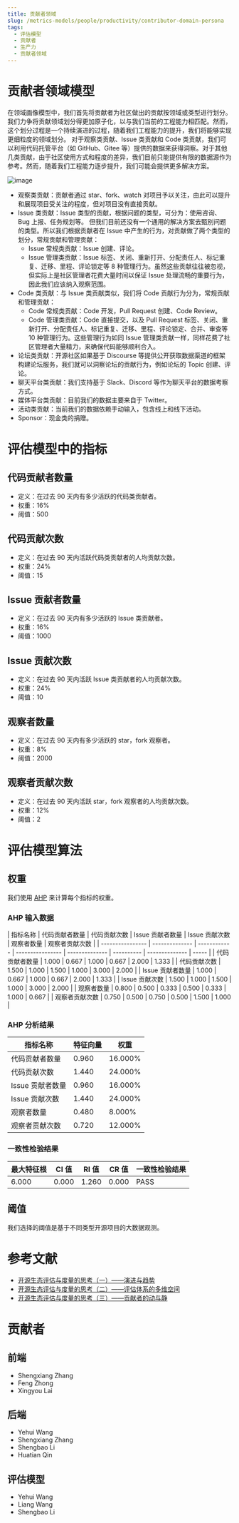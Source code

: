 ```yaml
---
title: 贡献者领域
slug: /metrics-models/people/productivity/contributor-domain-persona
tags:
  - 评估模型
  - 贡献者
  - 生产力
  - 贡献者领域
---
```


# 贡献者领域模型

在领域画像模型中，我们首先将贡献者为社区做出的贡献按领域或类型进行划分。我们力争将贡献领域划分得更加原子化，以与我们当前的工程能力相匹配。然而，这个划分过程是一个持续演进的过程，随着我们工程能力的提升，我们将能够实现更细粒度的领域划分。
对于观察类贡献、Issue 类贡献和 Code 类贡献，我们可以利用代码托管平台（如 GitHub、Gitee 等）提供的数据来获得洞察。对于其他几类贡献，由于社区使用方式和程度的差异，我们目前只能提供有限的数据源作为参考。然而，随着我们工程能力逐步提升，我们可能会提供更多解决方案。

![image](https://github.com/oss-compass/docs-zh/assets/1535756/15ef8c48-6cd6-4a01-ad6b-494f3da4d10a)

- 观察类贡献：贡献者通过 star、fork、watch 对项目予以关注，由此可以提升和展现项目受关注的程度，但对项目没有直接贡献。
- Issue 类贡献：Issue 类型的贡献，根据问题的类型，可分为：使用咨询、Bug 上报、任务规划等。 但我们目前还没有一个通用的解决方案去甄别问题的类型。所以我们根据贡献者在 Issue 中产生的行为，对贡献做了两个类型的划分，常规贡献和管理贡献：
  - Issue 常规类贡献：Issue 创建、评论。
  - Issue 管理类贡献：Issue 标签、关闭、重新打开、分配责任人、标记重复、迁移、里程、评论锁定等 8 种管理行为。虽然这些贡献往往被忽视，但实际上是社区管理者花费大量时间以保证 Issue 处理流畅的重要行为，因此我们应该纳入观察范围。
- Code 类贡献：与 Issue 类贡献类似，我们将 Code 贡献行为分为，常规贡献和管理贡献：
  - Code 常规类贡献：Code 开发，Pull Request 创建、Code Review。
  - Code 管理类贡献：Code 直接提交，以及 Pull Request 标签、关闭、重新打开、分配责任人、标记重复、迁移、里程、评论锁定、合并、审查等 10 种管理行为。这些管理行为如同 Issue 管理类贡献一样，同样花费了社区管理者大量精力，来确保代码能够顺利合入。
- 论坛类贡献：开源社区如果基于 Discourse 等提供公开获取数据渠道的框架构建论坛服务，我们就可以洞察论坛的贡献行为，例如论坛的 Topic 创建、评论。
- 聊天平台类贡献：我们支持基于 Slack、Discord 等作为聊天平台的数据考察方式。
- 媒体平台类贡献：目前我们的数据主要来自于 Twitter。
- 活动类贡献：当前我们的数据依赖手动输入，包含线上和线下活动。
- Sponsor：现金类的捐赠。

# 评估模型中的指标

## 代码贡献者数量

- 定义：在过去 90 天内有多少活跃的代码类贡献者。
- 权重：16%
- 阈值：500

## 代码贡献次数

- 定义：在过去 90 天内活跃代码类贡献者的人均贡献次数。
- 权重：24%
- 阈值：15

## Issue 贡献者数量

- 定义：在过去 90 天内有多少活跃的 Issue 类贡献者。
- 权重：16%
- 阈值：1000

## Issue 贡献次数

- 定义：在过去 90 天内活跃 Issue 类贡献者的人均贡献次数。
- 权重：24%
- 阈值：10

## 观察者数量

- 定义：在过去 90 天内有多少活跃的 star，fork 观察者。
- 权重：8%
- 阈值：2000

## 观察者贡献次数

- 定义：在过去 90 天内活跃 star，fork 观察者的人均贡献次数。
- 权重：12%
- 阈值：2

# 评估模型算法

## 权重

我们使用 [AHP](https://en.wikipedia.org/wiki/Analytic_hierarchy_process) 来计算每个指标的权重。

### AHP 输入数据

| 指标名称         | 代码贡献者数量 | 代码贡献次数 | Issue 贡献者数量 | Issue 贡献次数 | 观察者数量 | 观察者贡献次数 |
| ---------------- | -------------- | ------------ | ---------------- | -------------- | ---------- | -------------- | ----- |
| 代码贡献者数量   | 1.000          | 0.667        | 1.000            | 0.667          | 2.000      | 1.333          |
| 代码贡献次数     | 1.500          | 1.000        | 1.500            | 1.000          | 3.000      | 2.000          |
| Issue 贡献者数量 | 1.000          | 0.667        | 1.000            | 0.667          | 2.000      | 1.333          |
| Issue 贡献次数   | 1.500          | 1.000        | 1.500            | 1.000          | 3.000      | 2.000          |
| 观察者数量       | 0.800          | 0.500        | 0.333            | 0.500          | 0.333      | 1.000          | 0.667 |
| 观察者贡献次数   | 0.750          | 0.500        | 0.750            | 0.500          | 1.500      | 1.000          |

### AHP 分析结果

| 指标名称         | 特征向量 | 权重    |
| ---------------- | -------- | ------- |
| 代码贡献者数量   | 0.960    | 16.000% |
| 代码贡献次数     | 1.440    | 24.000% |
| Issue 贡献者数量 | 0.960    | 16.000% |
| Issue 贡献次数   | 1.440    | 24.000% |
| 观察者数量       | 0.480    | 8.000%  |
| 观察者贡献次数   | 0.720    | 12.000% |

### 一致性检验结果

| 最大特征根 | CI 值 | RI 值 | CR 值 | 一致性检验结果 |
| ---------- | ----- | ----- | ----- | -------------- |
| 6.000      | 0.000 | 1.260 | 0.000 | PASS           |

## 阈值

我们选择的阈值是基于不同类型开源项目的大数据观测。

# 参考文献

- [开源生态评估与度量的思考（一）——演进与趋势](https://compass.gitee.com/zh/blog/2023/12/07/open-source-eco1/open-source-eco1)
- [开源生态评估与度量的思考（二）——评估体系的多维空间](https://compass.gitee.com/zh/blog/2023/12/08/open-source-eco2/open-source-eco2)
- [开源生态评估与度量的思考（三）——贡献者的动与静](https://compass.gitee.com/zh/blog/2023/12/09/open-source-eco3/open-source-eco3)

# 贡献者

## 前端

- Shengxiang Zhang
- Feng Zhong
- Xingyou Lai

## 后端

- Yehui Wang
- Shengxiang Zhang
- Shengbao Li
- Huatian Qin

## 评估模型

- Yehui Wang
- Liang Wang
- Shengbao Li
